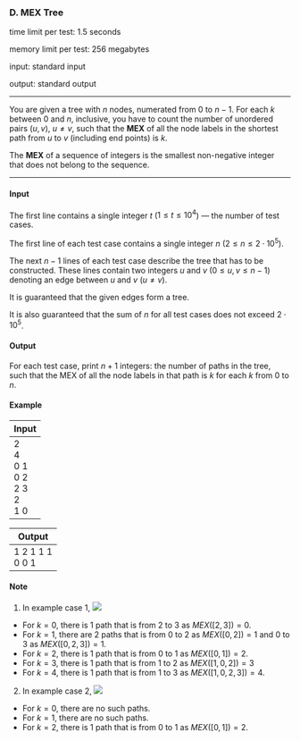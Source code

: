 


### D. MEX Tree


time limit per test: 1.5 seconds

memory limit per test: 256 megabytes

input: standard input

output: standard output

------



You are given a tree with $n$ nodes, numerated from $0$ to $n-1$. For each $k$ between $0$ and $n$, inclusive, you have to count the number of unordered pairs $(u,v)$, $u \neq v$, such that the **MEX** of all the node labels in the shortest path from $u$ to $v$ (including end points) is $k$.

The **MEX** of a sequence of integers is the smallest non-negative integer that does not belong to the sequence.

------


#### Input


The first line contains a single integer $t$ ($1 \le t \le 10^4$) — the number of test cases. 

The first line of each test case contains a single integer $n$ ($2 \le n \le 2 \cdot 10^{5}$).

The next $n-1$ lines of each test case describe the tree that has to be constructed. These lines contain two integers $u$ and $v$ ($0 \le u,v \le n-1$) denoting an edge between $u$ and $v$ ($u \neq v$).

It is guaranteed that the given edges form a tree.

It is also guaranteed that the sum of $n$ for all test cases does not exceed $2 \cdot 10^{5}$.


#### Output


For each test case, print $n+1$ integers: the number of paths in the tree, such that the MEX of all the node labels in that path is $k$ for each $k$ from $0$ to $n$.


#### Example



| Input |
| ---- |
| 2<br />4<br />0 1<br />0 2<br />2 3<br />2<br />1 0 |

| Output |
| ---- |
| 1 2 1 1 1 <br />0 0 1 |


#### Note



1.  In example case $1$, 
![](https://espresso.codeforces.com/195f6acaf03c7d12626f7984e2a45f18fef5ee1c.png)



  -  For $k = 0$, there is $1$ path that is from $2$ to $3$ as $MEX([2, 3]) = 0$. 
  -  For $k = 1$, there are $2$ paths that is from $0$ to $2$ as $MEX([0, 2]) = 1$ and $0$ to $3$ as $MEX([0, 2, 3]) = 1$. 
  -  For $k = 2$, there is $1$ path that is from $0$ to $1$ as $MEX([0, 1]) = 2$. 
  -  For $k = 3$, there is $1$ path that is from $1$ to $2$ as $MEX([1, 0, 2]) = 3$ 
  -  For $k = 4$, there is $1$ path that is from $1$ to $3$ as $MEX([1, 0, 2, 3]) = 4$. 

2.  In example case $2$, 
![](https://espresso.codeforces.com/63cf8c7e9ffb8e527e5a691abb869204af2ad48a.png)



  -  For $k = 0$, there are no such paths. 
  -  For $k = 1$, there are no such paths. 
  -  For $k = 2$, there is $1$ path that is from $0$ to $1$ as $MEX([0, 1]) = 2$. 
